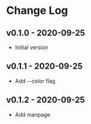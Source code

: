 Change Log
========================================

v0.1.0 - 2020-09-25
----------------------------------------

- Initial version


v0.1.1 - 2020-09-25
----------------------------------------

- Add --color flag


v0.1.2 - 2020-09-25
----------------------------------------

- Add manpage



